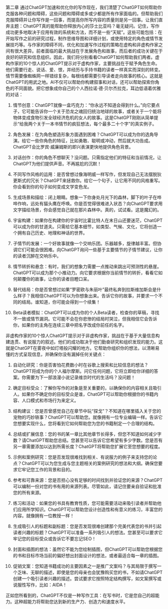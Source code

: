 第二章 通过ChatGPT加速和优化你的写作现在，我们清楚了ChatGPT如何帮助你克服各种问题和障碍，这些问题和障碍或多或少都是所有作家面临的。但帮助我们克服障碍并让你写作是一回事，而提高你所写内容的质量则是另一回事。让我们直奔主题：ChatGPT真的能帮助你释放内心的莎士比亚吗？毫无疑问。记住，写作成功更多地取决于应用有效的系统和方法，而不是一些“天赋”。这些可能包括：在开始写作之前的研究过程，制作思维导图和详细计划，或使用特定的角色或情节发展技巧等。与作家的障碍不同，优化和加速写作过程的策略在虚构和非虚构作家之间有很大差异。前者面临的最大挑战在于发展角色和故事，而后者的成功关键在于良好的研究和信息组织。因此，我们将分别看看ChatGPT如何帮助我们两者。虚构作家的10个惊人的ChatGPT提示对于虚构作家，主要挑战在于赋予角色生命。他们需要行走、说话、爱、恨，并经历与手持书籍的读者一样真实而深刻的转变。情节需要像蜘蛛网一样错综复杂，每根线都需要引导读者走向故事的核心。这就是ChatGPT的用武之地。AI不仅可以帮助你构建叙事和对话，还可以帮助探索你角色的不同面貌。把它想象成你自己的个人西拉诺·德·贝尔杰拉克，耳边低语着优雅的对话：

1.  情节创意：ChatGPT就像一盒巧克力：“你永远不知道会得到什么。”向它要点子，它可能告诉你一个关于恐龙之魂回归统治地球的故事，或者关于一个能将物体变成食物引发全球经济危机的女人的故事。这是ChatGPT刚刚从简单提示“给我两个关于一本书情节的疯狂想法，每个最多二十个字”的真实例子。

1.  角色发展：在为角色塑造形象方面遇到困难？ChatGPT可以成为你的选角导演。给它一些你角色的特征，比如勇敢、聪明或冲动，然后就大功告成。ChatGPT会比罗宾·威廉姆斯的即兴表演更快地提供角色背景。

1.  对话创作：你的角色不想聊天？没问题。只需指定他们的特征和当前情况，让ChatGPT为他们提供声音。不再尴尬的沉默！

1.  不同写作风格的运用：是否曾想过像海明威一样写作，但发现自己无法摆脱狄更斯式的冗长？ChatGPT来拯救你。给它一个句子，让它用不同的风格重写。你会看到你的句子如何变成文学变色龙。

1.  生成场景和描绘：闭上眼睛。想象一下你身处月光下的森林，脚下的叶子在哗哗作响，远处有猫头鹰在呼唤。你是否觉得很难进入状态？向ChatGPT要求用文字描绘场景，你会感觉自己就在那片森林中。真的，试试看。这是魔幻的。

1.  宇宙构建：如果你在构建你的宇宙时比霍比特人在末日山还要迷茫，ChatGPT可以成为你的甘道夫。只需给它基本细节，如类型、气候、文化，它将创造一个拥有自己历史、地理和神话的世界。

1.  子情节的发展：一个好故事就像一个交响乐团。乐器越多，旋律越丰富。但协调它们可能会很困难。向ChatGPT询问一些基于主要情节的子情节建议，让你的读者沉醉在交响乐中。

1.  情节转折和悬念：有时，我们的想象力需要一点推动来跳出可预测性的悬崖。ChatGPT可以成为那个小推动力。向它要求根据你当前情节的转折，看看它如何颠覆你的故事，让你的读者目瞪口呆。

1.  替代结局：你是否曾想过如果“罗密欧与朱丽叶”最终私奔到拉斯维加斯会是什么样子？我相信ChatGPT可以为你想象出来。告诉它你的故事，并要求一个不同的结局。谁知道，你可能会得到一个续集！

1.  Beta读者模拟：ChatGPT可以成为你的个人Beta读者，检查你的草稿，寻找不一致或情节漏洞。它可能不会在你悲惨的结局时哭泣，但我相信它会告诉你，如果你的主角在连续三章中把名字改成你前任的名字。

非虚构作家的10个惊人ChatGPT提示对于非虚构作家，挑战在于基于大量信息构建连贯、有说服力的叙述。他们的成功取决于他们勤奋研究和组织发现的能力。这就是ChatGPT在雾夜中如灯塔般闪耀的地方。它帮助你组织你的想法，以清晰易懂的方式呈现信息，并确保你没有漏掉任何关键点：

1.  自动化研究：你是否害怕花费数小时在谷歌上搜索和比较信息的想法？ChatGPT将成为你的个人福尔摩斯。问它任何问题，它将立即给你详细的答案。你需要为下一部浪漫小说记录维京时代的生活吗？没问题！

1.  确定目标受众：了解你写作的对象是至关重要的，以确保你的内容相关且吸引人。如果你不确定你的目标受众是谁，ChatGPT可以帮助你根据你的书籍内容、人口模式和市场行为来定义。

1.  结构建议：您是否曾感觉自己在章节中玩“探戈”？不知道在哪里插入关于您的宠物的巧妙轶事？ChatGPT可以帮助您。就像拥有一位专业编辑一样。告诉它您想要实现什么，您将看到它如何帮助您为您的书籍制定一个合理的结构。

1.  总结或扩展信息：您的书的某一章比其他章节长得多，但您不知道如何减少字数？请ChatGPT帮助您总结。您甚至可以告诉它您希望有多少字数。您是否有另一章需要添加以达到所需长度？ChatGPT将帮助您扩展它至您想要的程度。

1.  示例和案例研究：您是否发现很难找到相关、有说服力的例子来支持您的论点？ChatGPT可以为您生成与您主题相关的案例研究的想法和大纲。确保您要求它牢记您工作的背景和目的。

1.  参考和可靠来源：您是否担心没有足够的时间找到并验证您的来源？ChatGPT可以编制一份对您的书有用的来源列表。尽管如此，请记住要亲自验证和批准您的所有来源。

1.  练习和活动：如果您的书具有教育性质，您可能需要活动来吸引读者并帮助他们应用所学知识。ChatGPT可以帮助您设计创造性和有意义的练习，丰富您的内容。就像拥有一位教授一样！

1.  生成吸引人的标题和副标题：您是否发现很难创建那个完美代表您的书并引起读者兴趣的标题？ChatGPT可以准备一系列吸引人的想法。您甚至可以要求它牢记您的目标受众或告诉它不要忘记SEO！

1.  封面和插图的想法：虽然它不能为您绘制插图，但ChatGPT可以帮助您根据您的书和目标市场当前的偏好想出封面设计的想法，或者最适合每一章的插图。

1.  促销文案：您知道书籍成功的主要因素之一是推广文案吗？与其局限于撰写一个乏味、无聊的描述，即使是您的母亲也会犹豫购买您的书，不如请ChatGPT创建一个吸引读者兴趣的描述。尝试要求它按照特定结构撰写，如文案撰写或说服性写作，比如：AIDA！

正如您所看到的，ChatGPT不仅是一种写作工具：在写书时，它是您自己的超能力。这种超能力将帮助您达到新的生产力、创造力和速度水平。

